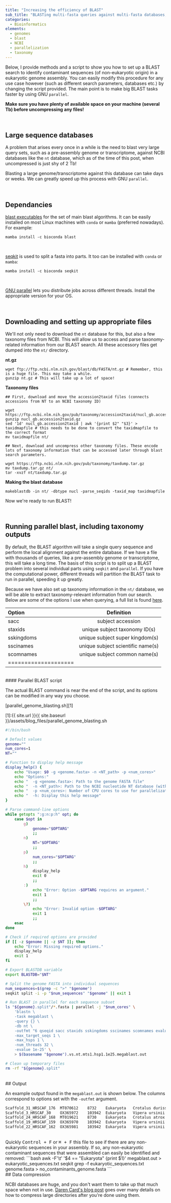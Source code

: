 ```yaml
---
title: "Increasing the efficiency of BLAST"
sub_title: "BLASTing multi-fasta queries against multi-fasta databases, with taxonomy information"
categories:
  - Bioinformatics
elements:
  - genomes
  - blast
  - NCBI
  - parallelization
  - taxonomy
---
```

Below, I provide methods and a script to show you how to set up a BLAST search to identify contaminant sequences (of non-eukaryotic origin) in a eukaryotic genome assembly. You can easily modify this procedure for any use case however (such as different search parameters, databases etc.) by changing the script provided. The main point is to make big BLAST tasks faster by using GNU `parallel`.

**Make sure you have plenty of available space on your machine (several Tb) before uncompressing any files!**

<br>

## Large sequence databases
A problem that arises every once in a while is the need to blast very large query sets, such as a pre-assembly genome or transcriptome, against NCBI databases like the `nt` database, which as of the time of this post, when uncompressed is just shy of 2 Tb! 

Blasting a large genome/transcriptome against this database can take days or weeks. We can greatly speed up this process with GNU `parallel`. 

<br>

## Dependancies

[blast executables](https://blast.ncbi.nlm.nih.gov/doc/blast-help/downloadblastdata.html "blast") for the set of main blast algorithms. It can be easily installed on most Linux machines with `conda` or `mamba` (preferred nowadays). For example:
```shell
mamba install -c bioconda blast
```
<br>

[seqkit](https://bioinf.shenwei.me/seqkit/ "seqkit") is used to split a fasta into parts. It too can be installed with `conda` or `mamba`:

```shell
mamba install -c bioconda seqkit
```
<br>

[GNU parallel](https://www.gnu.org/software/parallel/) lets you distribute jobs across different threads. Install the appropriate version for your OS.

<br>

## Downloading and setting up appropriate files

We'll not only need to download the `nt` database for this, but also a few taxonomy files from NCBI. This will allow us to access and parse taxonomy-related information from our BLAST search. All these accessory files get dumped into the `nt/` directory.


**nt.gz**
```shell
wget ftp://ftp.ncbi.nlm.nih.gov/blast/db/FASTA/nt.gz # Remember, this is a huge file. This may take a while.
gunzip nt.gz # This will take up a lot of space!
```

**Taxonomy files**
```shell
## First, download and move the accession2taxid files (connects accessions from NT to an NCBI taxonomy ID)

wget https://ftp.ncbi.nlm.nih.gov/pub/taxonomy/accession2taxid/nucl_gb.accession2taxid.gz
gunzip nucl_gb.accession2taxid.gz
sed '1d' nucl_gb.accession2taxid | awk '{print $2" "$3}' > taxidmapfile # this needs to be done to convert the taxidmapfile to the correct format
mv taxidmapfile nt/

## Next, download and uncompress other taxonomy files. These encode lots of taxonomy information that can be accessed later through blast search parameters.

wget https://ftp.ncbi.nlm.nih.gov/pub/taxonomy/taxdump.tar.gz
mv taxdump.tar.gz nt/
tar -xvzf nt/taxdump.tar.gz
```

**Making the blast database**
```shell
makeblastdb -in nt/ -dbtype nucl -parse_seqids -taxid_map taxidmapfile
```

Now we're ready to run BLAST!

<br>

## Running parallel blast, including taxonomy outputs

By default, the BLAST algorithm will take a single query sequence and perform the local alignment against the entire database. If we have a file with thousands of queries, like a pre-assembly genome or transcriptome, this will take a long time. The basis of this script is to split up a BLAST problem into several individual parts using `seqkit` and `parallel`. If you have the computational power, different threads will partition the BLAST task to run in parallel, speeding it up greatly. 

Because we have also set up taxonomy information in the `nt/` database, we will be able to extract taxonomy-relevant information from our search. Below are some of the options I use when querying, a full list is found [here](https://www.ncbi.nlm.nih.gov/books/NBK279684/table/appendices.T.options_common_to_all_blast/ "Blast options").

| Option | Definition | 
|:--------|:-------:|
| sacc  | subject accession   | 
| staxids   | unique subject taxonomy ID(s)   |
| sskingdoms   | unique subject super kingdom(s)   | 
| sscinames   | unique subject scientific name(s)   | 
| scomnames   | unique subject common name(s)   | 
|====================

<br>
#### Parallel BLAST script

The actual BLAST command is near the end of the script, and its options can be modified in any way you choose.

[parallel_genome_blasting.sh][1]

[1]:{{ site.url }}{{ site.baseurl }}/assets/blog_files/parallel_genome_blasting.sh

```bash
#!/bin/bash

# Default values
genome=""
num_cores=1
NT=""

# Function to display help message
display_help() {
    echo "Usage: $0 -g <genome.fasta> -n <NT_path> -p <num_cores>"
    echo "Options:"
    echo "  -g <genome.fasta>: Path to the genome FASTA file"
    echo "  -n <NT_path>: Path to the NCBI nucleotide NT database (with TXDB files inside also)"
    echo "  -p <num_cores>: Number of CPU cores to use for parallelization (default: 1)"
    echo "  -h: Display this help message"
}

# Parse command-line options
while getopts ":g:n:p:h" opt; do
    case $opt in
        g)
            genome="$OPTARG"
            ;;
        n)
            NT="$OPTARG"
            ;;
        p)
            num_cores="$OPTARG"
            ;;
        h)
            display_help
            exit 0
            ;;
        :)
            echo "Error: Option -$OPTARG requires an argument."
            exit 1
            ;;
        \?)
            echo "Error: Invalid option -$OPTARG"
            exit 1
            ;;
    esac
done

# Check if required options are provided
if [[ -z $genome || -z $NT ]]; then
    echo "Error: Missing required options."
    display_help
    exit 1
fi

# Export BLASTDB variable
export BLASTDB="$NT"

# Split the genome FASTA into individual sequences
num_sequences=$(grep -c ">" "$genome")
seqkit split -i -p "$num_sequences" "$genome" || exit 1

# Run BLAST in parallel for each sequence subset
ls "${genome}.split"/*.fasta | parallel -j "$num_cores" \
    'blastn \
    -task megablast \
    -query {} \
    -db nt \
    -outfmt "6 qseqid sacc staxids sskingdoms sscinames scomnames evalue bitscore" \
    -max_target_seqs 1 \
    -max_hsps 1 \
    -num_threads 32 \
    -evalue 1e-25' \
    > $(basename "$genome").vs.nt.mts1.hsp1.1e25.megablast.out

# Clean up temporary files
rm -rf "${genome}.split"
```
<br>
## Output

An example output found in the `megablast.out` is shown below. The columns correspond to options set with the `-outfmt` argument.

```bash
Scaffold_31_HRSCAF_176	MT070612	8732	Eukaryota	Crotalus durissus terrificus	tropical rattlesnake	0.0	6948
Scaffold_3_HRSCAF_30	OX365972	103942	Eukaryota	Vipera ursinii	Vipera ursinii	0.0	4106
Scaffold_24_HRSCAF_168	MT019621	8730	Eukaryota	Crotalus atrox	western diamondback rattlesnake	0.0	8527
Scaffold_19_HRSCAF_159	OX365970	103942	Eukaryota	Vipera ursinii	Vipera ursinii	0.0	8347
Scaffold_22_HRSCAF_162	OX365981	103942	Eukaryota	Vipera ursinii	Vipera ursinii	0.0	3099
```

<br>
Quickly <kbd>Control + F</kbd> or <kbd>⌘ + F</kbd> this file to see if there are any non-eukaryotic sequences in your assembly. If so, any non-eukaryotic contaminant sequences that were assembled can easily be identified and removed:
```bash
awk -F'\t' '$4 == "Eukaryota" {print $1}' megablast.out > eukaryotic_sequences.txt
seqkit grep -f eukaryotic_sequences.txt genome.fasta > no_contaminants_genome.fasta
```

<br>
## Data compression

NCBI databases are huge, and you don't want them to take up that much space when not in use. [Daren Card's blog post](https://darencard.net/blog/2022-07-16-genomics-data-management/) goes over many details on how to compress large directories after you're done using them. 